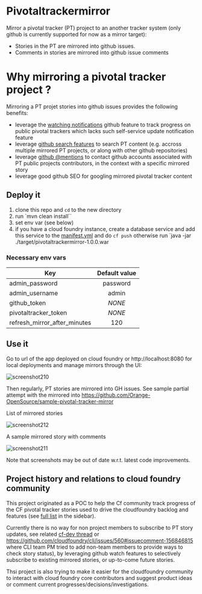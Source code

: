 # Pivotaltrackermirror

Mirror a pivotal tracker (PT) project to an another tracker system (only github is currently supported for now as a mirror target):
* Stories in the PT are mirrored into github issues.
* Comments in stories are mirrored into github issue comments


# Why mirroring a pivotal tracker project ?

Mirroring a PT projet stories into github issues provides the following benefits:
* leverage the [watching notifications](https://help.github.com/articles/about-notifications/#types-of-notifications) github feature to track progress on public pivotal trackers which lacks such self-service update notification feature
* leverage [github search features](https://help.github.com/articles/searching-github) to search PT content (e.g. accross multiple  mirrored PT projects, or along with other github repositories)
* leverage [github @mentions](https://help.github.com/articles/basic-writing-and-formatting-syntax/#mentioning-users-and-teams) to contact github accounts associated with PT public projects contributors, in the context with a specific mirrored story
* leverage good github SEO for googling mirrored pivotal tracker content

## Deploy it

1. clone this repo and `cd` to the new directory
2. run `mvn clean install``
3. set env var (see below)
4. if you have a cloud foundry instance, create a database service and add this service to the  [manifest.yml](/manifest.yml) and do `cf push` otherwise run `java -jar ./target/pivotaltrackermirror-1.0.0.war

### Necessary env vars

| Key                          | Default value      |
| ---------------------------- |:------------------:|
| admin_password               | password           |
| admin_username               | admin              |
| github_token                 | *NONE*             |
| pivotaltracker_token         | *NONE*             |
| refresh_mirror_after_minutes | 120                |

## Use it

Go to url of the app deployed on cloud foundry or http://localhost:8080 for local deployments and manage mirrors through the UI:

![screenshot210](https://cloud.githubusercontent.com/assets/4748380/17184566/3d044c22-542d-11e6-90c7-0863a7cab0d7.png)

Then regularly, PT stories are mirrored into GH issues. See sample partial attempt with the [](https://www.pivotaltracker.com/n/projects/997278) mirrored into https://github.com/Orange-OpenSource/sample-pivotal-tracker-mirror 

List of mirrored stories

![screenshot212](https://cloud.githubusercontent.com/assets/4748380/17189865/c546f448-5443-11e6-8a14-12f19eefc592.png)


A sample mirrored story with comments

![screenshot211](https://cloud.githubusercontent.com/assets/4748380/17189863/c3ddb42a-5443-11e6-8cbe-fe389181a813.png)

Note that screenshots may be out of date w.r.t. latest code improvements.



## Project history and relations to cloud foundry community

This project originated as a POC to help the Cf community track progress of the CF pivotal tracker stories used to drive the cloudfoundry backlog and features (see [full list](https://github.com/cloudfoundry-community/cf-docs-contrib/wiki) in the sidebar). 

Currently there is no way for non project members to subscribe to PT story updates, see related [cf-dev thread](http://cf-dev.70369.x6.nabble.com/cf-dev-FW-issue-tracker-permissions-tt2763.html#a5014) or https://github.com/cloudfoundry/cli/issues/560#issuecomment-156846815 where CLI team PM tried to add non-team members to provide ways to check story status), by leveraging github watch features to selectively subscribe to existing mirrored stories, or up-to-come future stories.

Thsi project is also trying to make it easier for the cloudfoundry community to interact with cloud foundry core contributors and suggest product ideas or comment current progresses/decisions/investigations.
